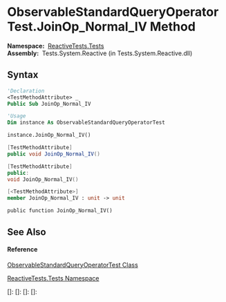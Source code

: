 # ObservableStandardQueryOperatorTest.JoinOp\_Normal\_IV Method

**Namespace:**  [ReactiveTests.Tests](ReactiveTests.Tests\ReactiveTests.Tests.md)  
**Assembly:**  Tests.System.Reactive (in Tests.System.Reactive.dll)

## Syntax

```vb
'Declaration
<TestMethodAttribute> _
Public Sub JoinOp_Normal_IV
```

```vb
'Usage
Dim instance As ObservableStandardQueryOperatorTest

instance.JoinOp_Normal_IV()
```

```csharp
[TestMethodAttribute]
public void JoinOp_Normal_IV()
```

```c++
[TestMethodAttribute]
public:
void JoinOp_Normal_IV()
```

```fsharp
[<TestMethodAttribute>]
member JoinOp_Normal_IV : unit -> unit 
```

```jscript
public function JoinOp_Normal_IV()
```

## See Also

#### Reference

[ObservableStandardQueryOperatorTest Class](ObservableStandardQueryOperatorTest\ObservableStandardQueryOperatorTest.md)

[ReactiveTests.Tests Namespace](ReactiveTests.Tests\ReactiveTests.Tests.md)

[]: 
[]: 
[]: 
[]: 